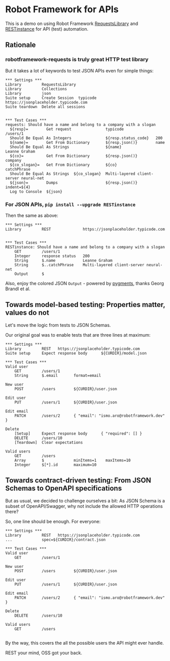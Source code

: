 # Robot Framework for APIs

This is a demo on using Robot Framework
[RequestsLibrary](https://github.com/bulkan/robotframework-requests) and
[RESTinstance](https://github.com/asyrjasalo/RESTinstance)
for API (test) automation.

## Rationale

### robotframework-requests is truly great HTTP test library

But it takes a lot of keywords to test JSON APIs even for simple things:

```robot
*** Settings ***
Library         RequestsLibrary
Library         Collections
Library         json
Suite setup     Create Session  typicode  https://jsonplaceholder.typicode.com
Suite teardown  Delete all sessions


*** Test Cases ***
requests: Should have a name and belong to a company with a slogan
  ${resp}=        Get request               typicode              /users/1
  Should Be Equal As Integers               ${resp.status_code}   200
  ${name}=        Get From Dictionary       ${resp.json()}        name
  Should Be Equal As Strings                ${name}               Leanne Graham
  ${co}=          Get From Dictionary       ${resp.json()}        company
  ${co_slogan}=   Get From Dictionary       ${co}                 catchPhrase
  Should Be Equal As Strings  ${co_slogan}  Multi-layered client-server neural-net
  ${json}=        Dumps                     ${resp.json()}        indent=${4}
  Log to Console  ${json}
```

### For JSON APIs, `pip install --upgrade RESTinstance`

Then the same as above:

```robot
*** Settings ***
Library         REST              https://jsonplaceholder.typicode.com


*** Test Cases ***
RESTinstance: Should have a name and belong to a company with a slogan
    GET         /users/1
    Integer     response status   200
    String      $.name            Leanne Graham
    String      $..catchPhrase    Multi-layered client-server neural-net
    Output      $
```

Also, enjoy the colored JSON `Output` - powered by
[pygments](http://pygments.org), thanks Georg Brandl et al.


## Towards model-based testing: Properties matter, values do not

Let's move the logic from tests to JSON Schemas.

Our original goal was to enable tests that are three lines at maximum:

```robot
*** Settings ***
Library         REST   https://jsonplaceholder.typicode.com
Suite setup     Expect response body      ${CURDIR}/model.json

*** Test Cases ***
Valid user
    GET         /users/1
    String      $.email       format=email

New user
    POST        /users        ${CURDIR}/user.json

Edit user
    PUT         /users/1      ${CURDIR}/user.json

Edit email
    PATCH       /users/2      { "email": "ismo.aro@robotframework.dev" }

Delete
    [Setup]     Expect response body      { "required": [] }
    DELETE      /users/10
    [Teardown]  Clear expectations

Valid users
    GET         /users
    Array       $             minItems=1    maxItems=10
    Integer     $[*].id       maximum=10
```


## Towards contract-driven testing: From JSON Schemas to OpenAPI specifications

But as usual, we decided to challenge ourselves a bit: As JSON Schema is
a subset of OpenAPI/Swagger, why not include the allowed HTTP operations there?

So, one line should be enough. For everyone:

```robot
*** Settings ***
Library         REST   https://jsonplaceholder.typicode.com
...             spec=${CURDIR}/contract.json

*** Test Cases ***
Valid user
    GET         /users/1

New user
    POST        /users        ${CURDIR}/user.json

Edit user
    PUT         /users/1      ${CURDIR}/user.json

Edit email
    PATCH       /users/2      { "email": "ismo.aro@robotframework.dev" }

Delete
    DELETE      /users/10

Valid users
    GET         /users


```

By the way, this covers the all the possible users the API might ever handle.

REST your mind, OSS got your back.
